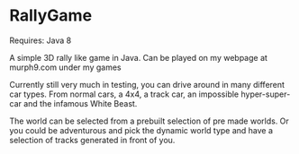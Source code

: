 # RallyGame

Requires:
Java 8

A simple 3D rally like game in Java.
Can be played on my webpage at murph9.com under my games

Currently still very much in testing, you can drive around in many different car types. From normal cars, a 4x4, a track car, an impossible hyper-super-car and the infamous White Beast.

The world can be selected from a prebuilt selection of pre made worlds. Or you could be adventurous and pick the dynamic world type and have a selection of tracks generated in front of you.
